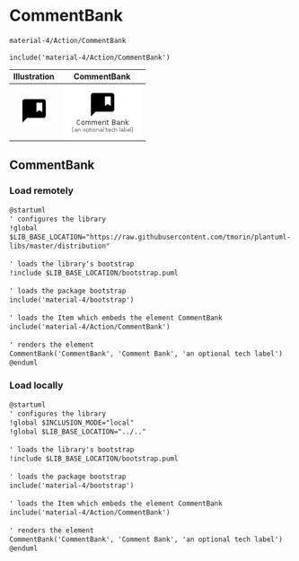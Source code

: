 # CommentBank


```text
material-4/Action/CommentBank
```

```text
include('material-4/Action/CommentBank')
```



| Illustration | CommentBank |
| :---: | :---: |
| ![illustration for Illustration](../../material-4/Action/CommentBank.png) | ![illustration for CommentBank](../../material-4/Action/CommentBank.Local.png) |




## CommentBank

### Load remotely
```plantuml
@startuml
' configures the library
!global $LIB_BASE_LOCATION="https://raw.githubusercontent.com/tmorin/plantuml-libs/master/distribution"

' loads the library's bootstrap
!include $LIB_BASE_LOCATION/bootstrap.puml

' loads the package bootstrap
include('material-4/bootstrap')

' loads the Item which embeds the element CommentBank
include('material-4/Action/CommentBank')

' renders the element
CommentBank('CommentBank', 'Comment Bank', 'an optional tech label')
@enduml
```

### Load locally
```plantuml
@startuml
' configures the library
!global $INCLUSION_MODE="local"
!global $LIB_BASE_LOCATION="../.."

' loads the library's bootstrap
!include $LIB_BASE_LOCATION/bootstrap.puml

' loads the package bootstrap
include('material-4/bootstrap')

' loads the Item which embeds the element CommentBank
include('material-4/Action/CommentBank')

' renders the element
CommentBank('CommentBank', 'Comment Bank', 'an optional tech label')
@enduml
```

